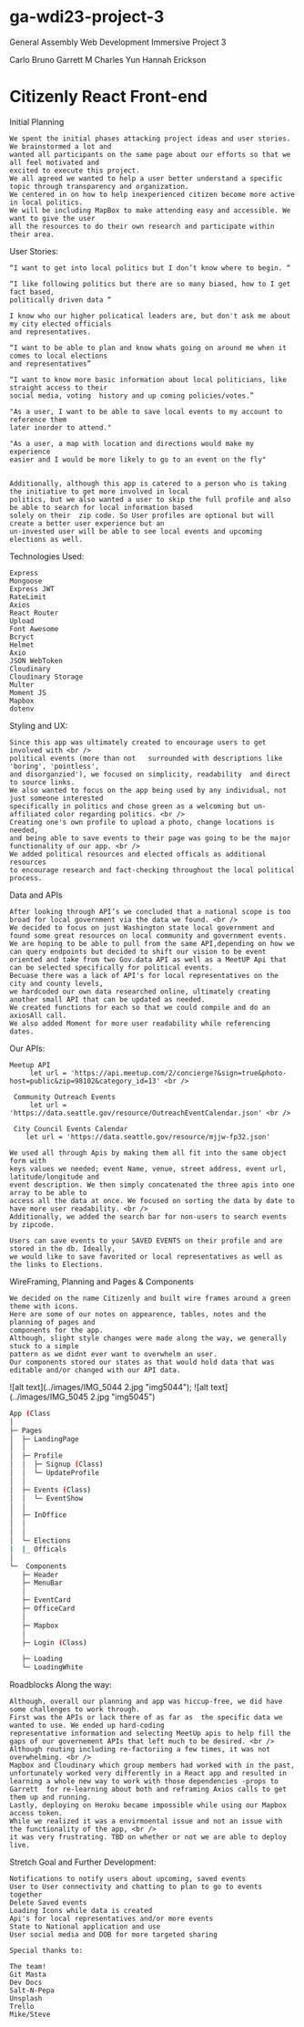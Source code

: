 # ga-wdi23-project-3

General Assembly Web Development Immersive Project 3

Carlo Bruno
Garrett M
Charles Yun
Hannah Erickson 

# Citizenly React Front-end
Initial Planning

    We spent the initial phases attacking project ideas and user stories. We brainstormed a lot and 
    wanted all participants on the same page about our efforts so that we all feel motivated and 
    excited to execute this project. 
    We all agreed we wanted to help a user better understand a specific topic through transparency and organization. 
    We centered in on how to help inexperienced citizen become more active in local politics. 
    We will be including MapBox to make attending easy and accessible. We want to give the user 
    all the resources to do their own research and participate within their area. 

User Stories:

    “I want to get into local politics but I don’t know where to begin. “

    “I like following politics but there are so many biased, how to I get fact based, 
    politically driven data “

    I know who our higher policatical leaders are, but don't ask me about my city elected officials 
    and representatives.

    “I want to be able to plan and know whats going on around me when it comes to local elections 
    and representatives”

    “I want to know more basic information about local politicians, like straight access to their 
    social media, voting  history and up coming policies/votes.”

    "As a user, I want to be able to save local events to my account to reference them 
    later inorder to attend."

    "As a user, a map with location and directions would make my experience 
    easier and I would be more likely to go to an event on the fly"


    Additionally, although this app is catered to a person who is taking the initiative to get more involved in local   
    politics, but we also wanted a user to skip the full profile and also be able to search for local information based   
    solely on their  zip code. So User profiles are optional but will create a better user experience but an  
    un-invested user will be able to see local events and upcoming elections as well. 

Technologies Used:

    Express
    Mongoose
    Express JWT
    RateLimit
    Axios
    React Router
    Upload
    Font Awesome
    Bcryct
    Helmet
    Axio
    JSON WebToken
    Cloudinary
    Cloudinary Storage
    Multer
    Moment JS
    Mapbox
    dotenv

Styling and UX:

    Since this app was ultimately created to encourage users to get involved with <br />
    political events (more than not   surrounded with descriptions like 'boring', 'pointless', 
    and disorganzied'), we focused on simplicity, readability  and direct to source links. 
    We also wanted to focus on the app being used by any individual, not just someone interested 
    specifically in politics and chose green as a welcoming but un-affiliated color regarding politics. <br />
    Creating one's own profile to upload a photo, change locations is needed, 
    and being able to save events to their page was going to be the major functionality of our app. <br />
    We added political resources and elected officals as additional resources 
    to encourage research and fact-checking throughout the local political process. 

Data and APIs

    After looking through API’s we concluded that a national scope is too broad for local government via the data we found. <br />
    We decided to focus on just Washington state local government and found some great resources on local community and government events. We are hoping to be able to pull from the same API,depending on how we can query endpoints but decided to shift our vision to be event oriented and take from two Gov.data API as well as a MeetUP Api that can be selected specifically for political events. 
    Becuase there was a lack of API's for local representatives on the city and county levels, 
    we hardcoded our own data researched online, ultimately creating another small API that can be updated as needed. 
    We created functions for each so that we could compile and do an axiosAll call. 
    We also added Moment for more user readability while referencing dates. 

Our APIs:

    Meetup API
    	 let url = 'https://api.meetup.com/2/concierge?&sign=true&photo-host=public&zip=98102&category_id=13' <br />
    
     Community Outreach Events
    	 let url = 'https://data.seattle.gov/resource/OutreachEventCalendar.json' <br />
    
     City Council Events Calendar
     	let url = 'https://data.seattle.gov/resource/mjjw-fp32.json'

    We used all through Apis by making them all fit into the same object form with 
    keys values we needed; event Name, venue, street address, event url, latitude/longitude and 
    event description. We then simply concatenated the three apis into one array to be able to 
    access all the data at once. We focused on sorting the data by date to have more user readability. <br />
    Additionally, we added the search bar for non-users to search events by zipcode. 

    Users can save events to your SAVED EVENTS on their profile and are stored in the db. Ideally, 
    we would like to save favorited or local representatives as well as the links to Elections. 

WireFraming, Planning and Pages & Components
    
    We decided on the name Citizenly and built wire frames around a green theme with icons. 
    Here are some of our notes on appearence, tables, notes and the planning of pages and 
    components for the app. 
    Although, slight style changes were made along the way, we generally stuck to a simple 
    pattern as we didnt ever want to overwhelm an user. 
    Our components stored our states as that would hold data that was 
    editable and/or changed with our API data. 


![alt text](../images/IMG_5044 2.jpg "img5044");
![alt text](../images/IMG_5045 2.jpg "img5045")


```bash
App (Class
│
├─ Pages
│  ├─ LandingPage
│  │
│  ├─ Profile
│  │  ├─ Signup (Class)
│  │  └─ UpdateProfile
│  │
│  ├─ Events (Class)
│  │  └─ EventShow
│  │
│  ├─ InOffice
│  │  
│  │
│  └─ Elections
|  |_ Officals
│
└─  Components
   ├─ Header
   ├─ MenuBar
   │
   ├─ EventCard
   ├─ OfficeCard
   │
   ├─ Mapbox
   │
   ├─ Login (Class)

   ├─ Loading
   └─ LoadingWhite
```
Roadblocks Along the way:

    Although, overall our planning and app was hiccup-free, we did have some challenges to work through. 
    First was the APIs or lack there of as far as  the specific data we wanted to use. We ended up hard-coding 
    representative information and selecting MeetUp apis to help fill the gaps of our governement APIs that left much to be desired. <br /> 
    Although routing including re-factoriing a few times, it was not    
    overwhelming. <br />
    Mapbox and Cloudinary which group members had worked with in the past,  unfortunately worked very differently in a React app and resulted in    learning a whole new way to work with those dependencies -props to Garrett  for re-learning about both and reframing Axios calls to get them up and running. 
    Lastly, deploying on Heroku became impossible while using our Mapbox access token. 
    While we realized it was a envirmoental issue and not an issue with  the functionality of the app, <br />
    it was very frustrating. TBD on whether or not we are able to deploy live. 


Stretch Goal and Further Development:

    Notifications to notify users about upcoming, saved events
    User to User connectivity and chatting to plan to go to events together
    Delete Saved events 
    Loading Icons while data is created
    Api's for local representatives and/or more events
    State to National application and use
    User social media and DOB for more targeted sharing 

    Special thanks to:

    The team! 
    Git Masta
    Dev Docs 
    Salt-N-Pepa
    Unsplash 
    Trello
    Mike/Steve
